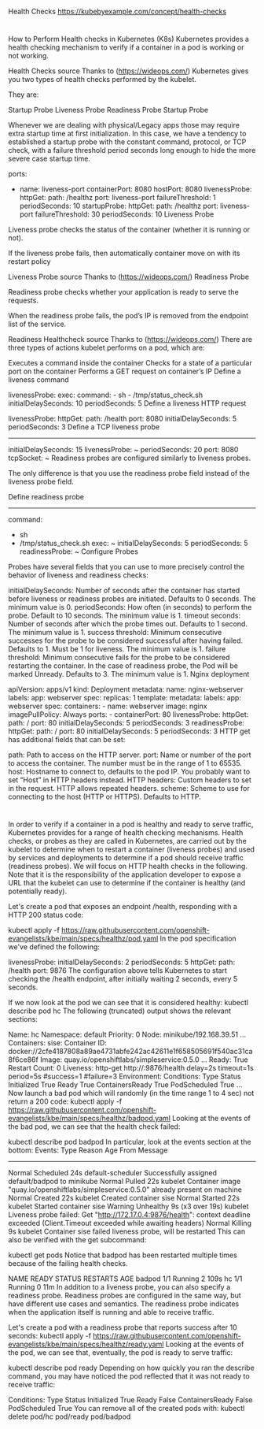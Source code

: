 Health Checks
https://kubebyexample.com/concept/health-checks
#
#
##
##
##
#


How to Perform Health checks in Kubernetes (K8s)
Kubernetes provides a health checking mechanism to verify if a container in a pod is working or not working.


Health Checks source Thanks to (https://wideops.com/)
Kubernetes gives you two types of health checks performed by the kubelet.

They are:

Startup Probe
Liveness Probe
Readiness Probe
Startup Probe

Whenever we are dealing with physical/Legacy apps those may require extra startup time at first initialization. In this case, we have a tendency to established a startup probe with the constant command, protocol, or TCP check, with a failure threshold period seconds long enough to hide the more severe case startup time.

ports:
- name: liveness-port
  containerPort: 8080
  hostPort: 8080
livenessProbe:
  httpGet:
    path: /healthz
    port: liveness-port
  failureThreshold: 1
  periodSeconds: 10
startupProbe:
  httpGet:
    path: /healthz
    port: liveness-port
  failureThreshold: 30
  periodSeconds: 10
Liveness Probe

Liveness probe checks the status of the container (whether it is running or not).

If the liveness probe fails, then automatically container move on with its restart policy


Liveness Probe source Thanks to (https://wideops.com/)
Readiness Probe

Readiness probe checks whether your application is ready to serve the requests.

When the readiness probe fails, the pod’s IP is removed from the endpoint list of the service.


Readiness Healthcheck source Thanks to (https://wideops.com/)
There are three types of actions kubelet performs on a pod, which are:

Executes a command inside the container
Checks for a state of a particular port on the container
Performs a GET request on container’s IP
Define a liveness command

livenessProbe:
  exec:
    command:
    - sh
    - /tmp/status_check.sh
  initialDelaySeconds: 10
  periodSeconds: 5
Define a liveness HTTP request

livenessProbe:
  httpGet:
    path: /health
    port: 8080
 initialDelaySeconds: 5
 periodSeconds: 3
Define a TCP liveness probe

--- 
initialDelaySeconds: 15
livenessProbe: ~
periodSeconds: 20
port: 8080
tcpSocket: ~
Readiness probes are configured similarly to liveness probes.

The only difference is that you use the readiness probe field instead of the liveness probe field.

Define readiness probe

--- 
command: 
  - sh
  - /tmp/status_check.sh
exec: ~
initialDelaySeconds: 5
periodSeconds: 5
readinessProbe: ~
Configure Probes

Probes have several fields that you can use to more precisely control the behavior of liveness and readiness checks:

initialDelaySeconds: Number of seconds after the container has started before liveness or readiness probes are initiated.
Defaults to 0 seconds. The minimum value is 0.
periodSeconds: How often (in seconds) to perform the probe.
Default to 10 seconds. The minimum value is 1.
timeout seconds: Number of seconds after which the probe times out.
Defaults to 1 second. The minimum value is 1.
success threshold: Minimum consecutive successes for the probe to be considered successful after having failed.
Defaults to 1. Must be 1 for liveness. The minimum value is 1.
failure threshold: Minimum consecutive fails for the probe to be considered restarting the container. In the case of readiness probe, the Pod will be marked Unready.
Defaults to 3. The minimum value is 1.
Nginx deployment

apiVersion: apps/v1
kind: Deployment
metadata:
  name: nginx-webserver
  labels:
    app: webserver
spec:
  replicas: 1
  template:
    metadata:
      labels:
        app: webserver
    spec:
      containers:
        - name: webserver
          image: nginx
          imagePullPolicy: Always
          ports:
            - containerPort: 80
          livenessProbe:
            httpGet:
              path: /
              port: 80
            initialDelaySeconds: 5
            periodSeconds: 3
          readinessProbe:
            httpGet:
              path: /
              port: 80
            initialDelaySeconds: 5
            periodSeconds: 3
HTTP get has additional fields that can be set:

path: Path to access on the HTTP server.
port: Name or number of the port to access the container. The number must be in the range of 1 to 65535.
host: Hostname to connect to, defaults to the pod IP. You probably want to set “Host” in HTTP headers instead.
HTTP headers: Custom headers to set in the request. HTTP allows repeated headers.
scheme: Scheme to use for connecting to the host (HTTP or HTTPS). Defaults to HTTP.


##
##
##


#
In order to verify if a container in a pod is healthy and ready to serve traffic, Kubernetes provides for a range of health checking mechanisms. Health checks, or probes as they are called in Kubernetes, are carried out by the kubelet to determine when to restart a container (liveness probes) and used by services and deployments to determine if a pod should receive traffic (readiness probes). We will focus on HTTP health checks in the following. Note that it is the responsibility of the application developer to expose a URL that the kubelet can use to determine if the container is healthy (and potentially ready).

Let's create a pod that exposes an endpoint /health, responding with a HTTP 200 status code:

kubectl apply -f https://raw.githubusercontent.com/openshift-evangelists/kbe/main/specs/healthz/pod.yaml
In the pod specification we've defined the following:

livenessProbe:
initialDelaySeconds: 2
periodSeconds: 5
httpGet:
path: /health
port: 9876
The configuration above tells Kubernetes to start checking the /health endpoint, after initially waiting 2 seconds, every 5 seconds.  

If we now look at the pod we can see that it is considered healthy:
kubectl describe pod hc
The following (truncated) output shows the relevant sections:

Name:         hc
Namespace:    default
Priority:     0
Node:         minikube/192.168.39.51
...
Containers:
  sise:
    Container ID:   docker://2cfe4187808a89ae4731abfe242ac42611e1f658505691f540ac31ca8f6ce86f
    Image:          quay.io/openshiftlabs/simpleservice:0.5.0
    ...
    Ready:          True
    Restart Count:  0
    Liveness:       http-get http://:9876/health delay=2s timeout=1s period=5s #success=1 #failure=3
    Environment:    <none>
Conditions:
  Type              Status
  Initialized       True 
  Ready             True 
  ContainersReady   True 
  PodScheduled      True 
...
Now launch a bad pod which will randomly (in the time range 1 to 4 sec) not return a 200 code:
kubectl apply -f https://raw.githubusercontent.com/openshift-evangelists/kbe/main/specs/healthz/badpod.yaml
Looking at the events of the bad pod, we can see that the health check failed:

kubectl describe pod badpod
In particular, look at the events section at the bottom:
Events:
  Type     Reason     Age               From               Message
  ----     ------     ----              ----               -------
  Normal   Scheduled  24s               default-scheduler  Successfully assigned default/badpod to minikube
  Normal   Pulled     22s               kubelet            Container image "quay.io/openshiftlabs/simpleservice:0.5.0" already present on machine
  Normal   Created    22s               kubelet            Created container sise
  Normal   Started    22s               kubelet            Started container sise
  Warning  Unhealthy  9s (x3 over 19s)  kubelet            Liveness probe failed: Get "http://172.17.0.4:9876/health": context deadline exceeded (Client.Timeout exceeded while awaiting headers)
  Normal   Killing    9s                kubelet            Container sise failed liveness probe, will be restarted
This can also be verified with the get subcommand:

kubectl get pods
Notice that badpod has been restarted multiple times because of the failing health checks.

NAME     READY   STATUS    RESTARTS   AGE
badpod   1/1     Running   2          109s
hc       1/1     Running   0          11m
In addition to a liveness probe, you can also specify a readiness probe. Readiness probes are configured in the same way, but have different use cases and semantics. The readiness probe indicates when the application itself is running and able to receive traffic.

Let's create a pod with a readiness probe that reports success after 10 seconds:
kubectl apply -f https://raw.githubusercontent.com/openshift-evangelists/kbe/main/specs/healthz/ready.yaml
Looking at the events of the pod, we can see that, eventually, the pod is ready to serve traffic:

kubectl describe pod ready
Depending on how quickly you ran the describe command, you may have noticed the pod reflected that it was not ready to receive traffic:

Conditions:
  Type              Status
  Initialized       True 
  Ready             False 
  ContainersReady   False 
  PodScheduled      True 
You can remove all of the created pods with:
kubectl delete pod/hc pod/ready pod/badpod
